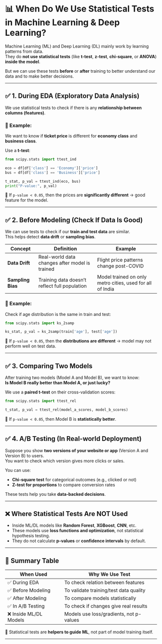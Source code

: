 # 📊 When Do We Use Statistical Tests in Machine Learning & Deep Learning?

Machine Learning (ML) and Deep Learning (DL) mainly work by learning patterns from data.  
They do **not use statistical tests** (like **t-test**, **z-test**, **chi-square**, or **ANOVA**) **inside the model**.  

But we can use these tests **before** or **after** training to better understand our data and to make better decisions.

---

## ✅ 1. During EDA (Exploratory Data Analysis)

We use statistical tests to check if there is any **relationship between columns (features)**.

### 🧪 Example:
We want to know if **ticket price** is different for **economy class** and **business class**.

Use a **t-test**:

```python
from scipy.stats import ttest_ind

eco = df[df['class'] == 'Economy']['price']
bus = df[df['class'] == 'Business']['price']

t_stat, p_val = ttest_ind(eco, bus)
print("P-value:", p_val)
```

📌 If `p-value < 0.05`, then the prices are **significantly different** → good feature for the model.

---

## ✅ 2. Before Modeling (Check If Data Is Good)

We can use tests to check if our **train and test data** are similar.  
This helps detect **data drift** or **sampling bias**.

| Concept           | Definition                                     | Example                                                   |
| ----------------- | ---------------------------------------------- | --------------------------------------------------------- |
| **Data Drift**    | Real-world data changes after model is trained | Flight price patterns change post-COVID                   |
| **Sampling Bias** | Training data doesn’t reflect full population  | Model trained on only metro cities, used for all of India |


### 🧪 Example:
Check if age distribution is the same in train and test:

```python
from scipy.stats import ks_2samp

ks_stat, p_val = ks_2samp(train['age'], test['age'])
```

📌 If `p-value < 0.05`, then the **distributions are different** → model may not perform well on test data.

---

## ✅ 3. Comparing Two Models

After training two models (Model A and Model B), we want to know:  
**Is Model B really better than Model A, or just lucky?**

We use a **paired t-test** on their cross-validation scores:

```python
from scipy.stats import ttest_rel

t_stat, p_val = ttest_rel(model_a_scores, model_b_scores)
```

📌 If `p-value < 0.05`, then Model B is **statistically better**.

---

## ✅ 4. A/B Testing (In Real-world Deployment)

Suppose you show **two versions of your website or app** (Version A and Version B) to users.  
You want to check which version gives more clicks or sales.

You can use:
- **Chi-square test** for categorical outcomes (e.g., clicked or not)
- **Z-test for proportions** to compare conversion rates

These tests help you take **data-backed decisions**.

---

## ❌ Where Statistical Tests Are NOT Used

- Inside ML/DL models like **Random Forest**, **XGBoost**, **CNN**, etc.
- These models use **loss functions and optimization**, not statistical hypothesis testing.
- They do not calculate **p-values** or **confidence intervals** by default.

---

## 🧠 Summary Table

| When Used                     | Why We Use Test                        |
|------------------------------|----------------------------------------|
| ✅ During EDA                | To check relation between features     |
| ✅ Before Modeling           | To validate training/test data quality |
| ✅ After Modeling            | To compare models statistically        |
| ✅ In A/B Testing            | To check if changes give real results  |
| ❌ Inside ML/DL Models       | Models use loss/gradients, not p-values|

📌 Statistical tests are **helpers to guide ML**, not part of model training itself.

---
